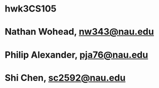 # hwk3CS105
# Nathan Wohead, nw343@nau.edu
# Philip Alexander, pja76@nau.edu
# Shi Chen, sc2592@nau.edu
